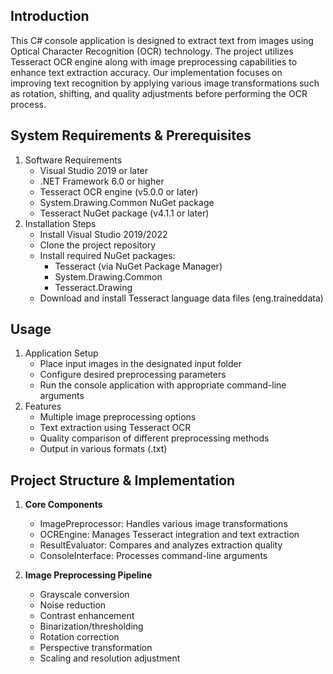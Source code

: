 ## Introduction
This C# console application is designed to extract text from images using Optical Character Recognition (OCR) technology. The project utilizes Tesseract OCR engine along with image preprocessing capabilities to enhance text extraction accuracy. Our implementation focuses on improving text recognition by applying various image transformations such as rotation, shifting, and quality adjustments before performing the OCR process.
## System Requirements & Prerequisites
1. Software Requirements
   - Visual Studio 2019 or later
   - .NET Framework 6.0 or higher
   - Tesseract OCR engine (v5.0.0 or later)
   - System.Drawing.Common NuGet package
   - Tesseract NuGet package (v4.1.1 or later)
2. Installation Steps
   - Install Visual Studio 2019/2022
   - Clone the project repository
   - Install required NuGet packages:
     * Tesseract (via NuGet Package Manager)
     * System.Drawing.Common
     * Tesseract.Drawing
   - Download and install Tesseract language data files (eng.traineddata)
## Usage
1. Application Setup
   - Place input images in the designated input folder
   - Configure desired preprocessing parameters
   - Run the console application with appropriate command-line arguments
2. Features
   - Multiple image preprocessing options
   - Text extraction using Tesseract OCR
   - Quality comparison of different preprocessing methods
   - Output in various formats (.txt)

## Project Structure & Implementation

1. **Core Components**
   * ImagePreprocessor: Handles various image transformations
   * OCREngine: Manages Tesseract integration and text extraction
   * ResultEvaluator: Compares and analyzes extraction quality
   * ConsoleInterface: Processes command-line arguments

2. **Image Preprocessing Pipeline**
   * Grayscale conversion
   * Noise reduction
   * Contrast enhancement
   * Binarization/thresholding
   * Rotation correction 
   * Perspective transformation
   * Scaling and resolution adjustment
